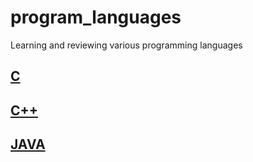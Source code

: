 # program_languages
Learning and reviewing various programming languages

## [C](https://github.com/JoonHyeok-hozy-Kim/program_languages/tree/main/C)

## [C++]()

## [JAVA]()
